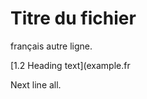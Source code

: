 # <a name="h1"></a>Titre du fichier

français
autre ligne.

[1.2 Heading text](example.fr

Next line all.
